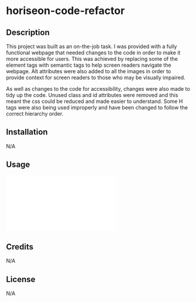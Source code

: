# horiseon-code-refactor

## Description
This project was built as an on-the-job task. I was provided with a fully functional webpage that needed changes to the code in order to make it more accessible for users. This was achieved by replacing some of the element tags with semantic tags to help screen readers navigate the webpage. Alt attributes were also added to all the images in order to provide context for screen readers to those who may be visually impaired. 

As well as changes to the code for accessibility, changes were also made to tidy up the code. Unused class and id attributes were removed and this meant the css could be reduced and made easier to understand. Some H tags were also being used improperly and have been changed to follow the correct hierarchy order. 

## Installation 
N/A

## Usage 
![Screenshot of working webpage](assets/images/screenshot.pdf)

## Credits
N/A

## License
N/A
